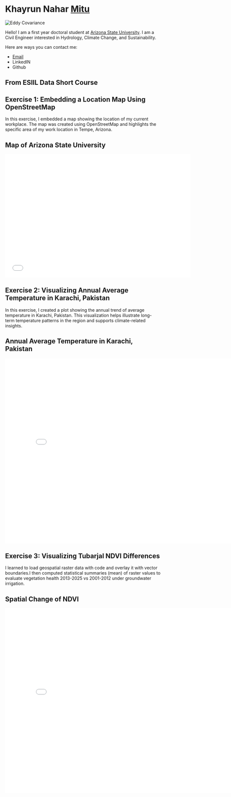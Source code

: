 # Khayrun Nahar [Mitu](https://namedrop.io/khayrunnahar)

![Eddy Covariance](https://ameriflux.lbl.gov/wp-content/uploads/2025/02/CBBG-768x432.jpeg)


Hello! I am a first year doctoral student at [Arizona State University](https://www.asu.edu/). I am a Civil Engineer interested in Hydrology, Climate Change, and Sustainability.

Here are ways you can contact me:
* [Email](mailto:sustnitu@gmail.com)
* LinkedIN
* Github

  
## From ESIIL Data Short Course

## Exercise 1: Embedding a Location Map Using OpenStreetMap

In this exercise, I embedded a map showing the location of my current workplace. The map was created using OpenStreetMap and highlights the specific area of my work location in Tempe, Arizona.

## Map of Arizona State University
<embed type="text/html" src="/img/asu.html" width="600" height="400">

## Exercise 2: Visualizing Annual Average Temperature in Karachi, Pakistan

In this exercise, I created a plot showing the annual trend of average temperature in Karachi, Pakistan. This visualization helps illustrate long-term temperature patterns in the region and supports climate-related insights.

## Annual Average Temperature in Karachi, Pakistan
<embed type="text/html" src="/img/annual_climate_plot.html" width="800" height="600">

## Exercise 3: Visualizing Tubarjal NDVI Differences
I learned to load geospatial raster data with code and overlay it with vector boundaries.I then computed statistical summaries (mean) of raster values to evaluate vegetation health 2013-2025 vs 2001-2012 under groundwater irrigation.

## Spatial Change of NDVI
<embed type="text/html" src="/img/Tuburjal_NDVI_Difference" width="800" height="600">


